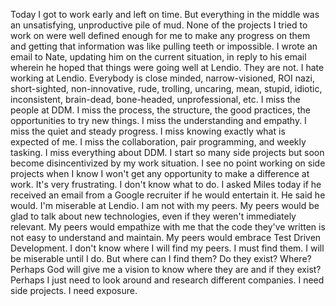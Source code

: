 Today I got to work early and left on time. But everything in the middle was an unsatisfying,
unproductive pile of mud. None of the projects I tried to work on were well defined enough for
me to make any progress on them and getting that information was like pulling teeth or impossible.
I wrote an email to Nate, updating him on the current situation, in reply to his email wherein he
hoped that things were going well at Lendio. They are not. I hate working at Lendio. Everybody is
close minded, narrow-visioned, ROI nazi, short-sighted, non-innovative, rude, trolling, uncaring,
mean, stupid, idiotic, inconsistent, brain-dead, bone-headed, unprofessional, etc. 
I miss the people at DDM. I miss the process, the structure, the good practices, the opportunities 
to try new things. I miss the understanding and empathy. I miss the quiet and steady progress. I 
miss knowing exactly what is expected of me. I miss the collaboration, pair programming, and weekly 
tasking. I miss everything about DDM.
I start so many side projects but soon become disincentivized by my work situation. I see no point
working on side projects when I know I won't get any opportunity to make a difference at work. It's
very frustrating. I don't know what to do.
I asked Miles today if he received an email from a Google recruiter if he would entertain it. He
said he would. I'm miserable at Lendio. I am not with my peers. My peers would be glad to talk about
new technologies, even if they weren't immediately relevant. My peers would empathize with me that
the code they've written is not easy to understand and maintain. My peers would embrace Test Driven
Development. I don't know where I will find my peers. I must find them. I will be miserable until I
do. But where can I find them? Do they exist? Where?
Perhaps God will give me a vision to know where they are and if they exist? Perhaps I just need to
look around and research different companies.
I need side projects. I need exposure.
